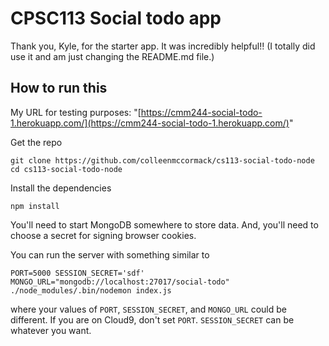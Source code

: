 # CPSC113 Social todo app

Thank you, Kyle, for the starter app. It was incredibly helpful!! (I totally did use it and am just changing the README.md file.)

## How to run this

My URL for testing purposes: "[https://cmm244-social-todo-1.herokuapp.com/](https://cmm244-social-todo-1.herokuapp.com/)"

Get the repo

    git clone https://github.com/colleenmccormack/cs113-social-todo-node
    cd cs113-social-todo-node

Install the dependencies

    npm install

You'll need to start MongoDB somewhere to store data. And, you'll need to
choose a secret for signing browser cookies.

You can run the server with something similar to

    PORT=5000 SESSION_SECRET='sdf' MONGO_URL="mongodb://localhost:27017/social-todo" ./node_modules/.bin/nodemon index.js

where your values of `PORT`, `SESSION_SECRET`, and `MONGO_URL` could be different.
If you are on Cloud9, don't set `PORT`. `SESSION_SECRET` can be whatever you
want.


